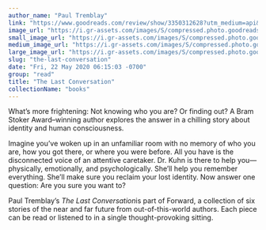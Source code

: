 ```yaml
---
author_name: "Paul Tremblay"
link: "https://www.goodreads.com/review/show/3350312628?utm_medium=api&utm_source=rss"
image_url: "https://i.gr-assets.com/images/S/compressed.photo.goodreads.com/books/1563468739l/49674113._SX50_SY75_.jpg"
small_image_url: "https://i.gr-assets.com/images/S/compressed.photo.goodreads.com/books/1563468739l/49674113._SX50_SY75_.jpg"
medium_image_url: "https://i.gr-assets.com/images/S/compressed.photo.goodreads.com/books/1563468739l/49674113._SX98_SY160_.jpg"
large_image_url: "https://i.gr-assets.com/images/S/compressed.photo.goodreads.com/books/1563468739l/49674113._SX318_SY475_.jpg"
slug: "the-last-conversation"
date: "Fri, 22 May 2020 06:15:03 -0700"
group: "read"
title: "The Last Conversation"
collectionName: "books"
---
```

What’s more frightening: Not knowing who you are? Or finding out? A Bram Stoker Award–winning author explores the answer in a chilling story about identity and human consciousness.  
  
Imagine you’ve woken up in an unfamiliar room with no memory of who you are, how you got there, or where you were before. All you have is the disconnected voice of an attentive caretaker. Dr. Kuhn is there to help you—physically, emotionally, and psychologically. She’ll help you remember everything. She’ll make sure you reclaim your lost identity. Now answer one question: Are you sure you want to?  
  
Paul Tremblay’s *The Last Conversation*is part of Forward, a collection of six stories of the near and far future from out-of-this-world authors. Each piece can be read or listened to in a single thought-provoking sitting.